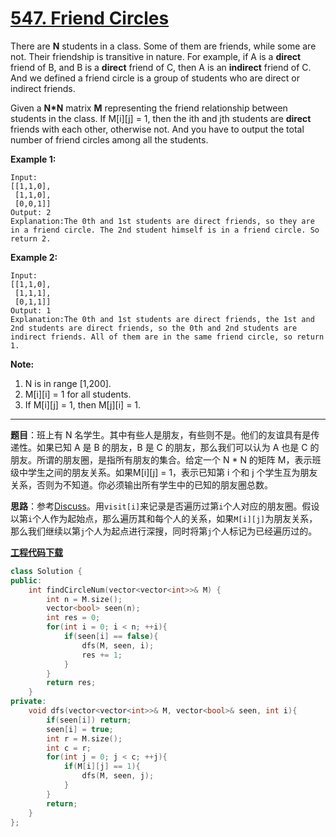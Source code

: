 # [547. Friend Circles](https://leetcode.com/problems/friend-circles/)

There are **N** students in a class. Some of them are friends, while some are not. Their friendship is transitive in nature. For example, if A is a **direct** friend of B, and B is a **direct** friend of C, then A is an **indirect** friend of C. And we defined a friend circle is a group of students who are direct or indirect friends.

Given a **N\*N** matrix **M** representing the friend relationship between students in the class. If M[i][j] = 1, then the ith and jth students are **direct** friends with each other, otherwise not. And you have to output the total number of friend circles among all the students.

**Example 1:**

```
Input:
[[1,1,0],
 [1,1,0],
 [0,0,1]]
Output: 2
Explanation:The 0th and 1st students are direct friends, so they are in a friend circle. The 2nd student himself is in a friend circle. So return 2.
```

**Example 2:**

```
Input:
[[1,1,0],
 [1,1,1],
 [0,1,1]]
Output: 1
Explanation:The 0th and 1st students are direct friends, the 1st and 2nd students are direct friends, so the 0th and 2nd students are indirect friends. All of them are in the same friend circle, so return 1.
```

**Note:**

1. N is in range [1,200].
2. M[i][i] = 1 for all students.
3. If M[i][j] = 1, then M[j][i] = 1.

-----

**题目**：班上有 N 名学生。其中有些人是朋友，有些则不是。他们的友谊具有是传递性。如果已知 A 是 B 的朋友，B 是 C 的朋友，那么我们可以认为 A 也是 C 的朋友。所谓的朋友圈，是指所有朋友的集合。给定一个 N * N 的矩阵 M，表示班级中学生之间的朋友关系。如果M[i][j] = 1，表示已知第 i 个和 j 个学生互为朋友关系，否则为不知道。你必须输出所有学生中的已知的朋友圈总数。

**思路**：参考[Discuss](https://leetcode.com/problems/friend-circles/discuss/101338/Neat-DFS-java-solution)。用`visit[i]`来记录是否遍历过第`i`个人对应的朋友圈。假设以第`i`个人作为起始点，那么遍历其和每个人的关系，如果`M[i][j]`为朋友关系，那么我们继续以第`j`个人为起点进行深搜，同时将第`j`个人标记为已经遍历过的。

[**工程代码下载**](https://github.com/shenkh/leetcode)

```cpp
class Solution {
public:
    int findCircleNum(vector<vector<int>>& M) {
        int n = M.size();
        vector<bool> seen(n);
        int res = 0;
        for(int i = 0; i < n; ++i){
            if(seen[i] == false){
                dfs(M, seen, i);
                res += 1;
            }
        }
        return res;
    }
private:
    void dfs(vector<vector<int>>& M, vector<bool>& seen, int i){
        if(seen[i]) return;
        seen[i] = true;
        int r = M.size();
        int c = r;
        for(int j = 0; j < c; ++j){
            if(M[i][j] == 1){
                dfs(M, seen, j);
            }
        }
        return;
    }
};
```
